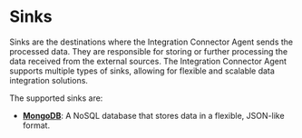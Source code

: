 # Sinks

Sinks are the destinations where the Integration Connector Agent sends the processed data.
They are responsible for storing or further processing the data received from the external sources.
The Integration Connector Agent supports multiple types of sinks, allowing for flexible and scalable data integration solutions.

The supported sinks are:

- [**MongoDB**](20_mongodb.md): A NoSQL database that stores data in a flexible, JSON-like format.
